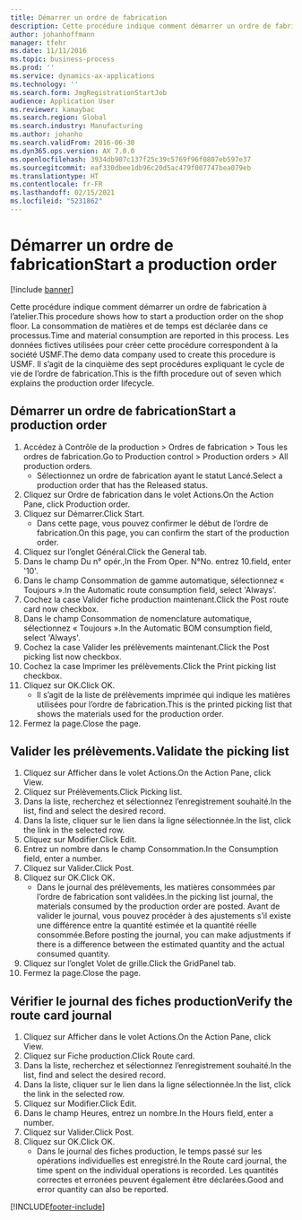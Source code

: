 ```yaml
---
title: Démarrer un ordre de fabrication
description: Cette procédure indique comment démarrer un ordre de fabrication à l’atelier.
author: johanhoffmann
manager: tfehr
ms.date: 11/11/2016
ms.topic: business-process
ms.prod: ''
ms.service: dynamics-ax-applications
ms.technology: ''
ms.search.form: JmgRegistrationStartJob
audience: Application User
ms.reviewer: kamaybac
ms.search.region: Global
ms.search.industry: Manufacturing
ms.author: johanho
ms.search.validFrom: 2016-06-30
ms.dyn365.ops.version: AX 7.0.0
ms.openlocfilehash: 3934db907c137f25c39c5769f96f0807eb597e37
ms.sourcegitcommit: eaf330dbee1db96c20d5ac479f007747bea079eb
ms.translationtype: HT
ms.contentlocale: fr-FR
ms.lasthandoff: 02/15/2021
ms.locfileid: "5231862"
---
```

# <a name="start-a-production-order"></a><span data-ttu-id="aed12-103">Démarrer un ordre de fabrication</span><span class="sxs-lookup"><span data-stu-id="aed12-103">Start a production order</span></span>

[!include [banner](../../includes/banner.md)]

<span data-ttu-id="aed12-104">Cette procédure indique comment démarrer un ordre de fabrication à l’atelier.</span><span class="sxs-lookup"><span data-stu-id="aed12-104">This procedure shows how to start a production order on the shop floor.</span></span> <span data-ttu-id="aed12-105">La consommation de matières et de temps est déclarée dans ce processus.</span><span class="sxs-lookup"><span data-stu-id="aed12-105">Time and material consumption are reported in this process.</span></span> <span data-ttu-id="aed12-106">Les données fictives utilisées pour créer cette procédure correspondent à la société USMF.</span><span class="sxs-lookup"><span data-stu-id="aed12-106">The demo data company used to create this procedure is USMF.</span></span> <span data-ttu-id="aed12-107">Il s’agit de la cinquième des sept procédures expliquant le cycle de vie de l’ordre de fabrication.</span><span class="sxs-lookup"><span data-stu-id="aed12-107">This is the fifth procedure out of seven which explains the production order lifecycle.</span></span>


## <a name="start-a-production-order"></a><span data-ttu-id="aed12-108">Démarrer un ordre de fabrication</span><span class="sxs-lookup"><span data-stu-id="aed12-108">Start a production order</span></span>
1. <span data-ttu-id="aed12-109">Accédez à Contrôle de la production > Ordres de fabrication > Tous les ordres de fabrication.</span><span class="sxs-lookup"><span data-stu-id="aed12-109">Go to Production control > Production orders > All production orders.</span></span>
    * <span data-ttu-id="aed12-110">Sélectionnez un ordre de fabrication ayant le statut Lancé.</span><span class="sxs-lookup"><span data-stu-id="aed12-110">Select a production order that has the Released status.</span></span>  
2. <span data-ttu-id="aed12-111">Cliquez sur Ordre de fabrication dans le volet Actions.</span><span class="sxs-lookup"><span data-stu-id="aed12-111">On the Action Pane, click Production order.</span></span>
3. <span data-ttu-id="aed12-112">Cliquez sur Démarrer.</span><span class="sxs-lookup"><span data-stu-id="aed12-112">Click Start.</span></span>
    * <span data-ttu-id="aed12-113">Dans cette page, vous pouvez confirmer le début de l’ordre de fabrication.</span><span class="sxs-lookup"><span data-stu-id="aed12-113">On this page, you can confirm the start of the production order.</span></span>  
4. <span data-ttu-id="aed12-114">Cliquez sur l’onglet Général.</span><span class="sxs-lookup"><span data-stu-id="aed12-114">Click the General tab.</span></span>
5. <span data-ttu-id="aed12-115">Dans le champ Du n° opér.,</span><span class="sxs-lookup"><span data-stu-id="aed12-115">In the From Oper.</span></span> <span data-ttu-id="aed12-116">N°</span><span class="sxs-lookup"><span data-stu-id="aed12-116">No.</span></span> <span data-ttu-id="aed12-117">entrez 10.</span><span class="sxs-lookup"><span data-stu-id="aed12-117">field, enter '10'.</span></span>
6. <span data-ttu-id="aed12-118">Dans le champ Consommation de gamme automatique, sélectionnez « Toujours ».</span><span class="sxs-lookup"><span data-stu-id="aed12-118">In the Automatic route consumption field, select 'Always'.</span></span>
7. <span data-ttu-id="aed12-119">Cochez la case Valider fiche production maintenant.</span><span class="sxs-lookup"><span data-stu-id="aed12-119">Click the Post route card now checkbox.</span></span>
8. <span data-ttu-id="aed12-120">Dans le champ Consommation de nomenclature automatique, sélectionnez « Toujours ».</span><span class="sxs-lookup"><span data-stu-id="aed12-120">In the Automatic BOM consumption field, select 'Always'.</span></span>
9. <span data-ttu-id="aed12-121">Cochez la case Valider les prélèvements maintenant.</span><span class="sxs-lookup"><span data-stu-id="aed12-121">Click the Post picking list now checkbox.</span></span>
10. <span data-ttu-id="aed12-122">Cochez la case Imprimer les prélèvements.</span><span class="sxs-lookup"><span data-stu-id="aed12-122">Click the Print picking list checkbox.</span></span>
11. <span data-ttu-id="aed12-123">Cliquez sur OK.</span><span class="sxs-lookup"><span data-stu-id="aed12-123">Click OK.</span></span>
    * <span data-ttu-id="aed12-124">Il s’agit de la liste de prélèvements imprimée qui indique les matières utilisées pour l’ordre de fabrication.</span><span class="sxs-lookup"><span data-stu-id="aed12-124">This is the printed picking list that shows the materials used for the production order.</span></span>  
12. <span data-ttu-id="aed12-125">Fermez la page.</span><span class="sxs-lookup"><span data-stu-id="aed12-125">Close the page.</span></span>

## <a name="validate-the-picking-list"></a><span data-ttu-id="aed12-126">Valider les prélèvements.</span><span class="sxs-lookup"><span data-stu-id="aed12-126">Validate the picking list</span></span>
1. <span data-ttu-id="aed12-127">Cliquez sur Afficher dans le volet Actions.</span><span class="sxs-lookup"><span data-stu-id="aed12-127">On the Action Pane, click View.</span></span>
2. <span data-ttu-id="aed12-128">Cliquez sur Prélèvements.</span><span class="sxs-lookup"><span data-stu-id="aed12-128">Click Picking list.</span></span>
3. <span data-ttu-id="aed12-129">Dans la liste, recherchez et sélectionnez l’enregistrement souhaité.</span><span class="sxs-lookup"><span data-stu-id="aed12-129">In the list, find and select the desired record.</span></span>
4. <span data-ttu-id="aed12-130">Dans la liste, cliquer sur le lien dans la ligne sélectionnée.</span><span class="sxs-lookup"><span data-stu-id="aed12-130">In the list, click the link in the selected row.</span></span>
5. <span data-ttu-id="aed12-131">Cliquez sur Modifier.</span><span class="sxs-lookup"><span data-stu-id="aed12-131">Click Edit.</span></span>
6. <span data-ttu-id="aed12-132">Entrez un nombre dans le champ Consommation.</span><span class="sxs-lookup"><span data-stu-id="aed12-132">In the Consumption field, enter a number.</span></span>
7. <span data-ttu-id="aed12-133">Cliquez sur Valider.</span><span class="sxs-lookup"><span data-stu-id="aed12-133">Click Post.</span></span>
8. <span data-ttu-id="aed12-134">Cliquez sur OK.</span><span class="sxs-lookup"><span data-stu-id="aed12-134">Click OK.</span></span>
    * <span data-ttu-id="aed12-135">Dans le journal des prélèvements, les matières consommées par l’ordre de fabrication sont validées.</span><span class="sxs-lookup"><span data-stu-id="aed12-135">In the picking list journal, the materials consumed by the production order are posted.</span></span> <span data-ttu-id="aed12-136">Avant de valider le journal, vous pouvez procéder à des ajustements s’il existe une différence entre la quantité estimée et la quantité réelle consommée.</span><span class="sxs-lookup"><span data-stu-id="aed12-136">Before posting the journal, you can make adjustments if there is a difference between the estimated quantity and the actual consumed quantity.</span></span>  
9. <span data-ttu-id="aed12-137">Cliquez sur l’onglet Volet de grille.</span><span class="sxs-lookup"><span data-stu-id="aed12-137">Click the GridPanel tab.</span></span>
10. <span data-ttu-id="aed12-138">Fermez la page.</span><span class="sxs-lookup"><span data-stu-id="aed12-138">Close the page.</span></span>

## <a name="verify-the-route-card-journal"></a><span data-ttu-id="aed12-139">Vérifier le journal des fiches production</span><span class="sxs-lookup"><span data-stu-id="aed12-139">Verify the route card journal</span></span>
1. <span data-ttu-id="aed12-140">Cliquez sur Afficher dans le volet Actions.</span><span class="sxs-lookup"><span data-stu-id="aed12-140">On the Action Pane, click View.</span></span>
2. <span data-ttu-id="aed12-141">Cliquez sur Fiche production.</span><span class="sxs-lookup"><span data-stu-id="aed12-141">Click Route card.</span></span>
3. <span data-ttu-id="aed12-142">Dans la liste, recherchez et sélectionnez l’enregistrement souhaité.</span><span class="sxs-lookup"><span data-stu-id="aed12-142">In the list, find and select the desired record.</span></span>
4. <span data-ttu-id="aed12-143">Dans la liste, cliquer sur le lien dans la ligne sélectionnée.</span><span class="sxs-lookup"><span data-stu-id="aed12-143">In the list, click the link in the selected row.</span></span>
5. <span data-ttu-id="aed12-144">Cliquez sur Modifier.</span><span class="sxs-lookup"><span data-stu-id="aed12-144">Click Edit.</span></span>
6. <span data-ttu-id="aed12-145">Dans le champ Heures, entrez un nombre.</span><span class="sxs-lookup"><span data-stu-id="aed12-145">In the Hours field, enter a number.</span></span>
7. <span data-ttu-id="aed12-146">Cliquez sur Valider.</span><span class="sxs-lookup"><span data-stu-id="aed12-146">Click Post.</span></span>
8. <span data-ttu-id="aed12-147">Cliquez sur OK.</span><span class="sxs-lookup"><span data-stu-id="aed12-147">Click OK.</span></span>
    * <span data-ttu-id="aed12-148">Dans le journal des fiches production, le temps passé sur les opérations individuelles est enregistré.</span><span class="sxs-lookup"><span data-stu-id="aed12-148">In the Route card journal, the time spent on the individual operations is recorded.</span></span> <span data-ttu-id="aed12-149">Les quantités correctes et erronées peuvent également être déclarées.</span><span class="sxs-lookup"><span data-stu-id="aed12-149">Good and error quantity can also be reported.</span></span>  


[!INCLUDE[footer-include](../../../includes/footer-banner.md)]